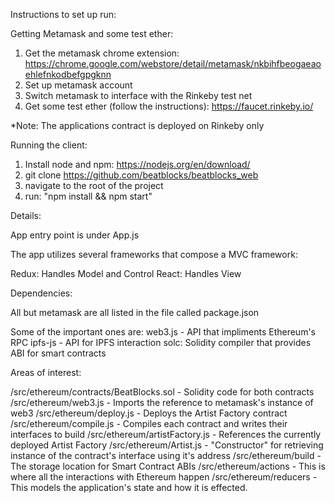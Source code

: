 Instructions to set up run:

Getting Metamask and some test ether:

1. Get the metamask chrome extension: https://chrome.google.com/webstore/detail/metamask/nkbihfbeogaeaoehlefnkodbefgpgknn
2. Set up metamask account
3. Switch metamask to interface with the Rinkeby test net
4. Get some test ether (follow the instructions): https://faucet.rinkeby.io/

*Note: The applications contract is deployed on Rinkeby only

Running the client:

1. Install node and npm: https://nodejs.org/en/download/
2. git clone https://github.com/beatblocks/beatblocks_web
3. navigate to the root of the project
4. run: "npm install && npm start"

Details:

App entry point is under App.js

The app utilizes several frameworks that compose a MVC framework:

Redux: Handles Model and Control
React: Handles View

Dependencies:

All but metamask are all listed in the file called package.json

Some of the important ones are:
    web3.js - API that impliments Ethereum's RPC
    ipfs-js - API for IPFS interaction
    solc: Solidity compiler that provides ABI for smart contracts
    
Areas of interest:

/src/ethereum/contracts/BeatBlocks.sol - Solidity code for both contracts
/src/ethereum/web3.js - Imports the reference to metamask's instance of web3
/src/ethereum/deploy.js - Deploys the Artist Factory contract
/src/ethereum/compile.js - Compiles each contract and writes their interfaces to build
/src/ethereum/artistFactory.js - References the currently deployed Artist Factory
/src/ethereum/Artist.js - "Constructor" for retrieving instance of the contract's interface using it's address
/src/ethereum/build - The storage location for Smart Contract ABIs
/src/ethereum/actions - This is where all the interactions with Ethereum happen
/src/ethereum/reducers - This models the application's state and how it is effected.
